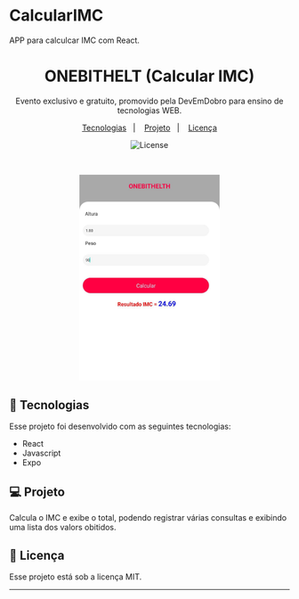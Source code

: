 # CalcularIMC
APP para calculcar IMC com React.
<h1 align="center"> ONEBITHELT (Calcular IMC) </h1>

<p align="center">
Evento exclusivo e gratuito, promovido pela DevEmDobro para ensino de tecnologias WEB.
</p>

<p align="center">
  <a href="#-tecnologias">Tecnologias</a>&nbsp;&nbsp;&nbsp;|&nbsp;&nbsp;&nbsp;
  <a href="#-projeto">Projeto</a>&nbsp;&nbsp;&nbsp;|&nbsp;&nbsp;&nbsp;
  <a href="#memo-licença">Licença</a>
</p>

<p align="center">
  <img alt="License" src="https://img.shields.io/static/v1?label=license&message=MIT&color=49AA26&labelColor=000000">
</p>

<br>

<p align="center">
  <img alt="ONEBITHELT" src="https://github.com/Valdeneir/CalcularIMC/blob/main/calcularIMC.jpeg?raw=true" width="50%">
</p>

## 🚀 Tecnologias

Esse projeto foi desenvolvido com as seguintes tecnologias:

- React
- Javascript
- Expo


## 💻 Projeto

Calcula o IMC e exibe o total, podendo registrar várias consultas e exibindo uma lista dos valors obitidos. 





## :memo: Licença

Esse projeto está sob a licença MIT.

---



